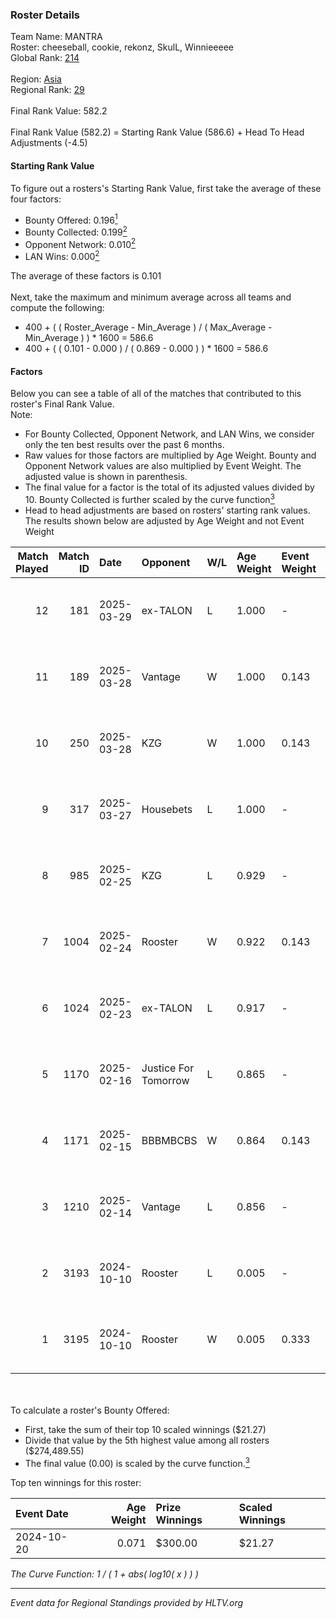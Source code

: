 ### Roster Details<br />
Team Name: MANTRA<br />
Roster: cheeseball, cookie, rekonz, SkulL, Winnieeeee<br />
Global Rank: [214](../../standings_global_2025_04_07.md)<br />
<br />
Region: [Asia]( ../../standings_asia_2025_04_07.md)<br />
Regional Rank: [29]( ../../standings_asia_2025_04_07.md)<br />
<br />
Final Rank Value:  582.2<br />
<br />
Final Rank Value (582.2) = Starting Rank Value (586.6) + Head To Head Adjustments (-4.5)<br />

#### Starting Rank Value<br />
To figure out a rosters's Starting Rank Value, first take the average of these four factors:<br />
- Bounty Offered: 0.196[<sup>1</sup>](#table2)
- Bounty Collected: 0.199[<sup>2</sup>](#table1)
- Opponent Network: 0.010[<sup>2</sup>](#table1)
- LAN Wins: 0.000[<sup>2</sup>](#table1)

The average of these factors is 0.101<br />
<br />
Next, take the maximum and minimum average across all teams and compute the following:<br />
- 400 + ( ( Roster_Average - Min_Average ) / ( Max_Average - Min_Average ) ) * 1600 = 586.6
- 400 + ( ( 0.101 - 0.000 ) / ( 0.869 - 0.000 ) ) * 1600 = 586.6


#### Factors<br />
Below you can see a table of all of the matches that contributed to this roster's Final Rank Value.<br />
Note:<br />

- For Bounty Collected, Opponent Network, and LAN Wins, we consider only the ten best results over the past 6 months.
- Raw values for those factors are multiplied by Age Weight. Bounty and Opponent Network values are also multiplied by Event Weight. The adjusted value is shown in parenthesis.
- The final value for a factor is the total of its adjusted values divided by 10. Bounty Collected is further scaled by the curve function[<sup>3</sup>](#curveFunction)
- Head to head adjustments are based on rosters' starting rank values. The results shown below are adjusted by Age Weight and not Event Weight
<span id="table1"></span><br />


| Match Played | Match ID | Date       | Opponent             | W/L | Age Weight | Event Weight | Bounty Collected | Opponent Network | LAN Wins  | H2H Adj. | Roster                                        |
| -: | -: | :- | :- | :- | :- | :- | :- | :- | :- | -: | :- |
|           12 |      181 | 2025-03-29 | ex-TALON             | L   | 1.000      | -            | -                | -                | -         |    -4.34 | cheeseball, cookie, rekonz, SkulL, Winnieeeee |
|           11 |      189 | 2025-03-28 | Vantage              | W   | 1.000      | 0.143        | 0.000 (0.000)    | 0.195 (0.028)    | 0 (0.000) |    14.22 | cheeseball, cookie, rekonz, SkulL, Winnieeeee |
|           10 |      250 | 2025-03-28 | KZG                  | W   | 1.000      | 0.143        | 0.000 (0.000)    | 0.146 (0.021)    | 0 (0.000) |    14.99 | cheeseball, cookie, rekonz, SkulL, Winnieeeee |
|            9 |      317 | 2025-03-27 | Housebets            | L   | 1.000      | -            | -                | -                | -         |    -8.49 | cheeseball, cookie, rekonz, SkulL, Winnieeeee |
|            8 |      985 | 2025-02-25 | KZG                  | L   | 0.929      | -            | -                | -                | -         |   -14.96 | cheeseball, cookie, rekonz, SkulL, Winnieeeee |
|            7 |     1004 | 2025-02-24 | Rooster              | W   | 0.922      | 0.143        | 0.007 (0.001)    | 0.402 (0.053)    | 0 (0.000) |    22.91 | cheeseball, cookie, rekonz, SkulL, Winnieeeee |
|            6 |     1024 | 2025-02-23 | ex-TALON             | L   | 0.917      | -            | -                | -                | -         |    -3.73 | cheeseball, cookie, rekonz, SkulL, Winnieeeee |
|            5 |     1170 | 2025-02-16 | Justice For Tomorrow | L   | 0.865      | -            | -                | -                | -         |   -16.47 | cheeseball, cookie, rekonz, SkulL, Winnieeeee |
|            4 |     1171 | 2025-02-15 | BBBMBCBS             | W   | 0.864      | 0.143        | 0.000 (0.000)    | 0.000 (0.000)    | 0 (0.000) |     7.26 | cheeseball, cookie, rekonz, SkulL, Winnieeeee |
|            3 |     1210 | 2025-02-14 | Vantage              | L   | 0.856      | -            | -                | -                | -         |   -15.95 | cheeseball, cookie, rekonz, SkulL, Winnieeeee |
|            2 |     3193 | 2024-10-10 | Rooster              | L   | 0.005      | -            | -                | -                | -         |    -0.03 | cheeseball, cookie, Reapz, rekonz, Winnieeeee |
|            1 |     3195 | 2024-10-10 | Rooster              | W   | 0.005      | 0.333        | 0.007 (0.000)    | 0.402 (0.001)    | 0 (0.000) |     0.12 | cheeseball, cookie, Reapz, rekonz, Winnieeeee |

<br />
<span id="table2"></span><br />
To calculate a roster's Bounty Offered:<br />

- First, take the sum of their top 10 scaled winnings ($21.27)
- Divide that value by the 5th highest value among all rosters ($274,489.55)
- The final value (0.00) is scaled by the curve function.[<sup>3</sup>](#curveFunction)

Top ten winnings for this roster:<br />

| Event Date | Age Weight | Prize Winnings | Scaled Winnings |
| :- | -: | :- | :- |
| 2024-10-20 |      0.071 | $300.00        | $21.27          |


<span id="curveFunction"></span>_The Curve Function: 1 / ( 1 + abs( log10( x ) ) )_<br />

---
_Event data for Regional Standings provided by HLTV.org_<br />
